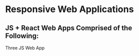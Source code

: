 # Responsive Web Applications

## JS + React Web Apps Comprised of the Following:

Three JS Web App 